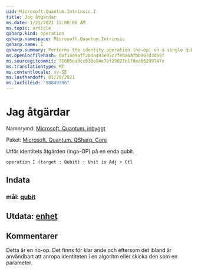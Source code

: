 ```yaml
---
uid: Microsoft.Quantum.Intrinsic.I
title: Jag åtgärdar
ms.date: 1/23/2021 12:00:00 AM
ms.topic: article
qsharp.kind: operation
qsharp.namespace: Microsoft.Quantum.Intrinsic
qsharp.name: I
qsharp.summary: Performs the identity operation (no-op) on a single qubit.
ms.openlocfilehash: 0af14a9aff20da493e95c7feba6afbb907d3d69f
ms.sourcegitcommit: 71605ea9cc630e84e7ef29027e1f0ea06299747e
ms.translationtype: MT
ms.contentlocale: sv-SE
ms.lasthandoff: 01/26/2021
ms.locfileid: "98849396"
---
```

# <a name="i-operation"></a>Jag åtgärdar

Namnrymd: [Microsoft. Quantum. inbyggt](xref:Microsoft.Quantum.Intrinsic)

Paket: [Microsoft. Quantum. QSharp. Core](https://nuget.org/packages/Microsoft.Quantum.QSharp.Core)


Utför identitets åtgärden (inga-OP) på en enda qubit.

```qsharp
operation I (target : Qubit) : Unit is Adj + Ctl
```


## <a name="input"></a>Indata

### <a name="target--qubit"></a>mål: [qubit](xref:microsoft.quantum.lang-ref.qubit)





## <a name="output--unit"></a>Utdata: [enhet](xref:microsoft.quantum.lang-ref.unit)



## <a name="remarks"></a>Kommentarer

Detta är en no-op. Det finns för klar ande och eftersom det ibland är användbart att anropa identiteten i en algoritm eller skicka den som en parameter.